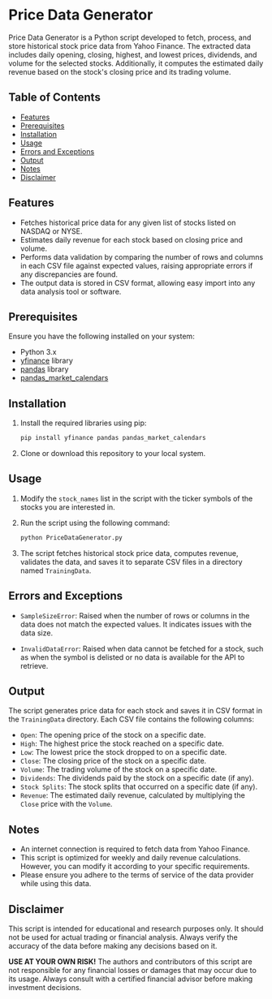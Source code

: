 # Price Data Generator

Price Data Generator is a Python script developed to fetch, process, and store historical stock price data from Yahoo Finance. The extracted data includes daily opening, closing, highest, and lowest prices, dividends, and volume for the selected stocks. Additionally, it computes the estimated daily revenue based on the stock's closing price and its trading volume.

## Table of Contents
- [Features](#features)
- [Prerequisites](#prerequisites)
- [Installation](#installation)
- [Usage](#usage)
- [Errors and Exceptions](#errors-and-exceptions)
- [Output](#output)
- [Notes](#notes)
- [Disclaimer](#disclaimer)

## Features

- Fetches historical price data for any given list of stocks listed on NASDAQ or NYSE.
- Estimates daily revenue for each stock based on closing price and volume.
- Performs data validation by comparing the number of rows and columns in each CSV file against expected values, raising appropriate errors if any discrepancies are found.
- The output data is stored in CSV format, allowing easy import into any data analysis tool or software.

## Prerequisites

Ensure you have the following installed on your system:

- Python 3.x
- [yfinance](https://pypi.org/project/yfinance/) library
- [pandas](https://pypi.org/project/pandas/) library
- [pandas_market_calendars](https://pypi.org/project/pandas-market-calendars/)

## Installation

1. Install the required libraries using pip:

    ```bash
    pip install yfinance pandas pandas_market_calendars
    ```

2. Clone or download this repository to your local system.

## Usage

1. Modify the `stock_names` list in the script with the ticker symbols of the stocks you are interested in.

2. Run the script using the following command:

    ```bash
    python PriceDataGenerator.py
    ```

3. The script fetches historical stock price data, computes revenue, validates the data, and saves it to separate CSV files in a directory named `TrainingData`.

## Errors and Exceptions

- `SampleSizeError`: Raised when the number of rows or columns in the data does not match the expected values. It indicates issues with the data size.

- `InvalidDataError`: Raised when data cannot be fetched for a stock, such as when the symbol is delisted or no data is available for the API to retrieve.

## Output

The script generates price data for each stock and saves it in CSV format in the `TrainingData` directory. Each CSV file contains the following columns:

- `Open`: The opening price of the stock on a specific date.
- `High`: The highest price the stock reached on a specific date.
- `Low`: The lowest price the stock dropped to on a specific date.
- `Close`: The closing price of the stock on a specific date.
- `Volume`: The trading volume of the stock on a specific date.
- `Dividends`: The dividends paid by the stock on a specific date (if any).
- `Stock Splits`: The stock splits that occurred on a specific date (if any).
- `Revenue`: The estimated daily revenue, calculated by multiplying the `Close` price with the `Volume`.

## Notes

- An internet connection is required to fetch data from Yahoo Finance.
- This script is optimized for weekly and daily revenue calculations. However, you can modify it according to your specific requirements.
- Please ensure you adhere to the terms of service of the data provider while using this data.

## Disclaimer

This script is intended for educational and research purposes only. It should not be used for actual trading or financial analysis. Always verify the accuracy of the data before making any decisions based on it.

**USE AT YOUR OWN RISK!** The authors and contributors of this script are not responsible for any financial losses or damages that may occur due to its usage. Always consult with a certified financial advisor before making investment decisions.
